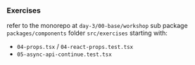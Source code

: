 ### Exercises

refer to the monorepo at `day-3/00-base/workshop` sub package `packages/components` folder `src/exercises` starting with:

- `04-props.tsx` / `04-react-props.test.tsx`
- `05-async-api-continue.test.tsx`
